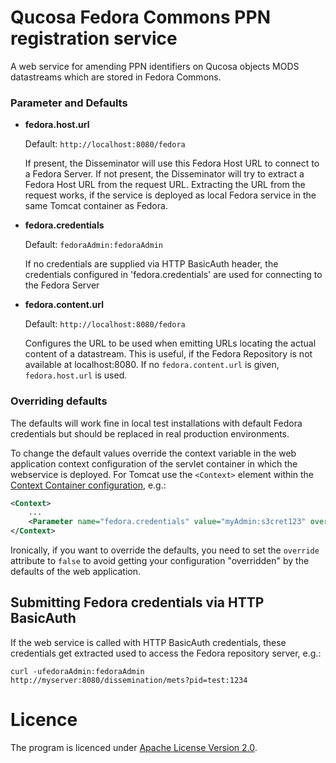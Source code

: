 # Qucosa Fedora Commons PPN registration service

A web service for amending PPN identifiers on Qucosa objects MODS datastreams which are stored in Fedora Commons.

### Parameter and Defaults

- **fedora.host.url**

    Default: `http://localhost:8080/fedora`

    If present, the Disseminator will use this Fedora Host URL to connect to a Fedora Server. If not present,
    the Disseminator will try to extract a Fedora Host URL from the request URL. Extracting the URL from the request
    works, if the service is deployed as local Fedora service in the same Tomcat container as Fedora.

- **fedora.credentials**

    Default: `fedoraAdmin:fedoraAdmin`

    If no credentials are supplied via HTTP BasicAuth header, the credentials configured in 'fedora.credentials' are
    used for connecting to the Fedora Server

- **fedora.content.url**

    Default: `http://localhost:8080/fedora`

    Configures the URL to be used when emitting URLs locating the actual content of a datastream. This is useful, if the
    Fedora Repository is not available at localhost:8080. If no `fedora.content.url` is given, `fedora.host.url` is used.

### Overriding defaults

The defaults will work fine in local test installations with default Fedora credentials but should be replaced in real
production environments.

To change the default values override the context variable in the web application context configuration of the servlet
container in which the webservice is deployed. For Tomcat use the `<Context>` element within the [Context Container
configuration](http://tomcat.apache.org/tomcat-7.0-doc/config/context.html), e.g.:

```xml
<Context>
    ...
    <Parameter name="fedora.credentials" value="myAdmin:s3cret123" override="false"/>
</Context>
```

Ironically, if you want to override the defaults, you need to set the `override` attribute to `false` to avoid getting your configuration "overridden" by the defaults of the web application.

## Submitting Fedora credentials via HTTP BasicAuth

If the web service is called with HTTP BasicAuth credentials, these credentials get extracted used to access the Fedora
repository server, e.g.:

`curl -ufedoraAdmin:fedoraAdmin http://myserver:8080/dissemination/mets?pid=test:1234`

# Licence

The program is licenced under [Apache License Version 2.0](http://www.apache.org/licenses/LICENSE-2.0).

